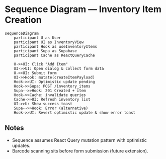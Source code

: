 # Sequence Diagram — Inventory Item Creation

```mermaid
sequenceDiagram
    participant U as User
    participant UI as InventoryView
    participant Hook as useInventoryItems
    participant Supa as Supabase
    participant Cache as ReactQueryCache

    U->>UI: Click "Add Item"
    UI->>UI: Open dialog & collect form data
    U->>UI: Submit form
    UI->>Hook: mutate(createItemPayload)
    Hook->>UI: Optimistic update pending
    Hook->>Supa: POST /inventory_items
    Supa-->>Hook: 201 Created + item
    Hook->>Cache: invalidate queries
    Cache->>UI: Refresh inventory list
    UI->>U: Show success toast
    Supa-->>Hook: Error (alternative)
    Hook->>UI: Revert optimistic update & show error toast
```

## Notes
- Sequence assumes React Query mutation pattern with optimistic updates.
- Barcode scanning sits before form submission (future extension).
